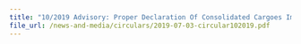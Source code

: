 ```yaml
---
title: "10/2019 Advisory: Proper Declaration Of Consolidated Cargoes Imported By Land For Subsequent Re-Export By Sea/Air Freight Or Release Into Customs Territory"
file_url: /news-and-media/circulars/2019-07-03-circular102019.pdf
---
```

